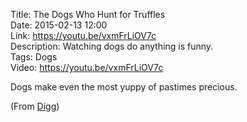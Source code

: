 Title: The Dogs Who Hunt for Truffles  
Date: 2015-02-13 12:00  
Link: https://youtu.be/vxmFrLiOV7c  
Description: Watching dogs do anything is funny.  
Tags: Dogs  
Video: https://youtu.be/vxmFrLiOV7c  

Dogs make even the most yuppy of pastimes precious.

(From [Digg][1])

[1]: http://digg.com/video/the-dogs-who-hunt-for-truffles "The Dogs Who Hunt for Truffles"